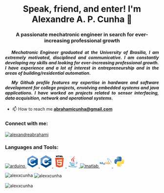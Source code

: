 <h1 align="center">Speak, friend, and enter! I'm Alexandre A. P. Cunha 👋</h1>
<h3 align="center">A passionate mechatronic engineer in search for ever-increasing professional growth</h3>

<h4 align="justify"> &emsp; <i>Mechatronic Engineer graduated at the University of Brasilia, I am extremely motivated, disciplined and communicative. I am constantly developing my skills and looking for ever-increasing professional growth. I have experience and a lot of interest in entrepreneurship and in the areas of building/residential automation. 
  
&emsp; My Github profile features my expertise in hardware and software development for college projects, envolving embedded systems and java applications. I have worked on projects related to sensor interfacing, data acquisition, network and operational systems. </i></h4>

- 📫 How to reach me **abrahamicunha@gmail.com**

<h3 align="left">Connect with me:</h3>
<p align="left">
<a href="https://linkedin.com/in/alexandreabrahami" target="blank"><img align="center" src="https://raw.githubusercontent.com/rahuldkjain/github-profile-readme-generator/master/src/images/icons/Social/linked-in-alt.svg" alt="alexandreabrahami" height="30" width="40" /></a>
</p>

<h3 align="left">Languages and Tools:</h3>
<p align="left"> <a href="https://www.arduino.cc/" target="_blank" rel="noreferrer"> <img src="https://cdn.worldvectorlogo.com/logos/arduino-1.svg" alt="arduino" width="40" height="40"/> </a> <a href="https://www.cprogramming.com/" target="_blank" rel="noreferrer"> <img src="https://raw.githubusercontent.com/devicons/devicon/master/icons/c/c-original.svg" alt="c" width="40" height="40"/> </a> <a href="https://www.w3schools.com/cpp/" target="_blank" rel="noreferrer"> <img src="https://raw.githubusercontent.com/devicons/devicon/master/icons/cplusplus/cplusplus-original.svg" alt="cplusplus" width="40" height="40"/> </a> <a href="https://www.w3.org/html/" target="_blank" rel="noreferrer"> <img src="https://raw.githubusercontent.com/devicons/devicon/master/icons/html5/html5-original-wordmark.svg" alt="html5" width="40" height="40"/> </a> <a href="https://www.java.com" target="_blank" rel="noreferrer"> <img src="https://raw.githubusercontent.com/devicons/devicon/master/icons/java/java-original.svg" alt="java" width="40" height="40"/> </a> <a href="https://www.mathworks.com/" target="_blank" rel="noreferrer"> <img src="https://upload.wikimedia.org/wikipedia/commons/2/21/Matlab_Logo.png" alt="matlab" width="40" height="40"/> </a> <a href="https://www.mysql.com/" target="_blank" rel="noreferrer"> <img src="https://raw.githubusercontent.com/devicons/devicon/master/icons/mysql/mysql-original-wordmark.svg" alt="mysql" width="40" height="40"/> </a> <a href="https://www.python.org" target="_blank" rel="noreferrer"> <img src="https://raw.githubusercontent.com/devicons/devicon/master/icons/python/python-original.svg" alt="python" width="40" height="40"/> </a> </p>

<p><img align="left" src="https://github-readme-stats.vercel.app/api/top-langs?username=alexxcunha&show_icons=true&locale=en&layout=compact" alt="alexxcunha" /></p>

<p>&nbsp;<img align="center" src="https://github-readme-stats.vercel.app/api?username=alexxcunha&show_icons=true&locale=en" alt="alexxcunha" /></p>

<p><img align="center" src="https://github-readme-streak-stats.herokuapp.com/?user=alexxcunha&" alt="alexxcunha" /></p>
